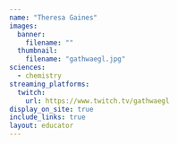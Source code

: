 ```yaml
---
name: "Theresa Gaines"
images:
  banner:
    filename: ""
  thumbnail:
    filename: "gathwaegl.jpg"
sciences:
  - chemistry
streaming_platforms:
  twitch:
    url: https://www.twitch.tv/gathwaegl
display_on_site: true
include_links: true
layout: educator
---
```

